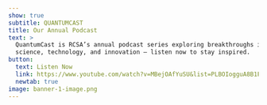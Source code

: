 ```yaml
---
show: true
subtitle: QUANTUMCAST
title: Our Annual Podcast
text: >
  QuantumCast is RCSA’s annual podcast series exploring breakthroughs in
  science, technology, and innovation — listen now to stay inspired.
button:
  text: Listen Now
  link: https://www.youtube.com/watch?v=MBejOAfYuSU&list=PLBOIogguA8B1FnxQvwU-hp3V5QcaUwcB6
  newtab: true
image: banner-1-image.png
---
```

